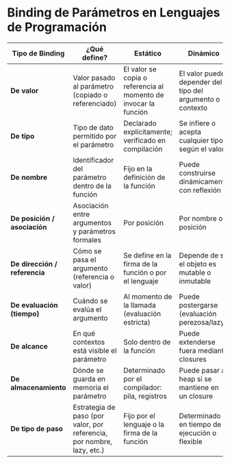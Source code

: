 # Binding de Parámetros en Lenguajes de Programación

| Tipo de Binding            | ¿Qué define?                                                                 | Estático                                                                                     | Dinámico                                                                                  | Ejemplo Estático                                                                                     | Ejemplo Dinámico                                                                                      |
|----------------------------|------------------------------------------------------------------------------|----------------------------------------------------------------------------------------------|-------------------------------------------------------------------------------------------|--------------------------------------------------------------------------------------------------------|---------------------------------------------------------------------------------------------------------|
| **De valor**               | Valor pasado al parámetro (copiado o referenciado)                           | El valor se copia o referencia al momento de invocar la función                             | El valor puede depender del tipo del argumento o contexto                                 | `void sumar(int n) { n += 5; }`<br>`sumar(x); // x no cambia`                                         | `def sumar(n): n += 5`<br>`x = 10; sumar(x); print(x)  # 10`                                            |
| **De tipo**                | Tipo de dato permitido por el parámetro                                      | Declarado explícitamente; verificado en compilación                                         | Se infiere o acepta cualquier tipo según el valor                                         | `void mostrarEdad(int edad)`<br>`mostrarEdad(25)`                                                     | `def mostrarEdad(edad): print(edad)`<br>`mostrarEdad("25")  # OK`                                      |
| **De nombre**              | Identificador del parámetro dentro de la función                             | Fijo en la definición de la función                                                         | Puede construirse dinámicamente con reflexión                                             | `int cuadrado(int n) { return n * n; }`                                                               | `globals()['f'] = lambda x: x+1; f(2)`                                                                 |
| **De posición / asociación**| Asociación entre argumentos y parámetros formales                           | Por posición                                                                                 | Por nombre o posición                                                                     | `saludar("Ana", 30)`                                                                                   | `saludar(edad=30, nombre="Ana")`                                                                       |
| **De dirección / referencia**| Cómo se pasa el argumento (referencia o valor)                             | Se define en la firma de la función o por el lenguaje                                        | Depende de si el objeto es mutable o inmutable                                            | `void aumentar(int& n) { n++; } // C++`                                                                | `def aumentar(lista): lista.append(99)`<br>`nums = [1,2]; aumentar(nums)`                             |
| **De evaluación (tiempo)** | Cuándo se evalúa el argumento                                                | Al momento de la llamada (evaluación estricta)                                              | Puede postergarse (evaluación perezosa/lazy)                                              | `calcular(1+2) // Java: 1+2 se evalúa antes`                                                           | `f x = 42; main = print (f (undefined))  # Haskell: OK`                                                |
| **De alcance**             | En qué contextos está visible el parámetro                                   | Solo dentro de la función                                                                   | Puede extenderse fuera mediante closures                                                  | `def f(x): return x + 1`                                                                               | `def f(): a = 10; return lambda x: x + a`                                                              |
| **De almacenamiento**      | Dónde se guarda en memoria el parámetro                                      | Determinado por el compilador: pila, registros                                               | Puede pasar al heap si se mantiene en un closure                                          | `int f(int x) {}`  // x en pila                                                                       | `def outer(): a = 1; return lambda: a`                                                                 |
| **De tipo de paso**        | Estrategia de paso (por valor, por referencia, por nombre, lazy, etc.)       | Fijo por el lenguaje o la firma de la función                                               | Determinado en tiempo de ejecución o flexible                                             | `int f(int x)` // Siempre por valor en C                                                               | `let x = lazy (f()) // OCaml`                                                                          |
